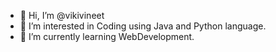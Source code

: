 - 👋 Hi, I’m @vikivineet
- 👀 I’m interested in Coding using Java and Python language.
- 🌱 I’m currently learning WebDevelopment.

<!---
vikivineet/vikivineet is a ✨ special ✨ repository because its `README.md` (this file) appears on your GitHub profile.
You can click the Preview link to take a look at your changes.
--->
